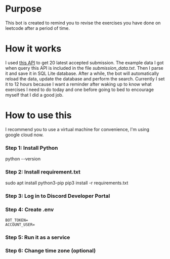 # Purpose
This bot is created to remind you to revise the exercises you have done on leetcode after a period of time.
# How it works
I used [this API](https://github.com/alfaarghya/alfa-leetcode-api) to get 20 latest accepted submission. The example data I got when query this API is included in the file _submission_data.txt_. Then I parse it and save it in SQL Lite database. After a while, the bot will automatically reload the data, update the database and perform the search. Currently I set it to 12 hours because I want a reminder after waking up to know what exercises I need to do today and one before going to bed to encourage myself that I did a good job.
# How to use this 
I recommend you to use a virtual machine for convenience, I'm using google cloud now.
### Step 1: Install Python
python --version
### Step 2: Install requirement.txt
sudo apt install python3-pip
pip3 install -r requirements.txt
### Step 3: Log in to Discord Developer Portal
### Step 4: Create .env
```
BOT_TOKEN=
ACCOUNT_USER=
```
### Step 5: Run it as a service
### Step 6: Change time zone (optional)
